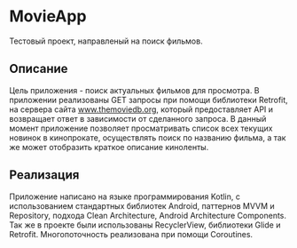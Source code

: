  MovieApp
 =======
Тестовый проект, направленый на поиск фильмов.

 Описание
 -------
Цель приложения - поиск актуальных фильмов для просмотра. В приложении реализованы GET запросы при помощи библиотеки Retrofit, на сервера сайта www.themoviedb.org, который предоставляет API и возвращает ответ в зависимости от сделанного запроса. В данный момент приложение позволяет просматривать список всех текущих новинок в кинопрокате, осуществлять поиск по названию фильма, а так же может отобразить краткое описание киноленты.

 Реализация
 -------
Приложение написано на языке программирования Kotlin, с использованием стандартных библиотек Android, паттернов MVVM и Repository, подхода Clean Architecture, Android Architecture Components. Так же в проекте были использованы RecyclerView, библиотеки Glide и Retrofit. Многопоточность реализована при помощи Coroutines.
